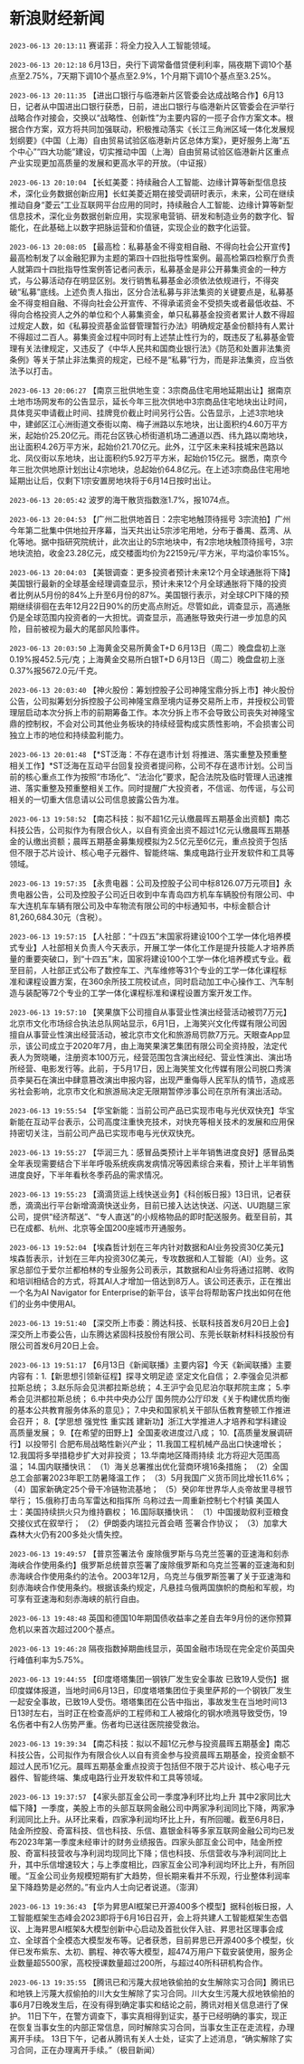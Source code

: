 # 新浪财经新闻
`2023-06-13 20:13:11`   赛诺菲：将全力投入人工智能领域。

`2023-06-13 20:12:18` 6月13日，央行下调常备借贷便利利率，隔夜期下调10个基点至2.75%，7天期下调10个基点至2.9%，1个月期下调10个基点至3.25%。

`2023-06-13 20:11:35` 【进出口银行与临港新片区管委会达成战略合作】6月13日，记者从中国进出口银行获悉，日前，进出口银行与临港新片区管委会在沪举行战略合作对接会，交换以“战略性、创新性”为主要内容的一揽子合作方案文本。根据合作方案，双方将共同加强联动，积极推动落实《长江三角洲区域一体化发展规划纲要》《中国（上海）自由贸易试验区临港新片区总体方案》，更好服务上海“五个中心”“四大功能”建设，切实推动中国（上海）自由贸易试验区临港新片区重点产业实现更加高质量的发展和更高水平的开放。（中证报）

`2023-06-13 20:10:04` 【长虹美菱：持续融合人工智能、边缘计算等新型信息技术，深化业务数据创新应用】长虹美菱近期在接受调研时表示，未来，公司在继续推动自身“菱云”工业互联网平台应用的同时，持续融合人工智能、边缘计算等新型信息技术，深化业务数据创新应用，实现家电营销、研发和制造业务的数字化、智能化，在此基础上以数字把脉运营和价值链，实现企业的数字化运营。

`2023-06-13 20:08:05` 【最高检：私募基金不得变相自融、不得向社会公开宣传】最高检制发了以金融犯罪为主题的第四十四批指导性案例。最高检第四检察厅负责人就第四十四批指导性案例答记者问表示，私募基金是非公开募集资金的一种方式，与公募活动存在明显区别。发行销售私募基金必须依法依规进行，不得突破“私募”底线。上述负责人指出，区分合法私募与非法集资的关键要点是，私募基金不得变相自融、不得向社会公开宣传、不得承诺资金不受损失或者最低收益、不得向合格投资人之外的单位和个人募集资金，单只私募基金投资者累计人数不得超过规定人数，如《私募投资基金监督管理暂行办法》明确规定基金份额持有人累计不得超过二百人。募集资金过程中同时有上述禁止性行为的，既违反了私募基金管理有关法律规定，又违反了《中华人民共和国商业银行法》《防范和处置非法集资条例》等关于禁止非法集资的规定，已经不是“私募”行为，而是非法集资，应当依法予以打击。

`2023-06-13 20:06:27` 【南京三批供地生变：3宗商品住宅用地延期出让】据南京土地市场网发布的公告显示，延长今年三批次供地中3宗商品住宅地块出让时间，具体竞买申请截止时间、挂牌竞价截止时间另行公告。公告显示，上述3宗地块中，建邺区江心洲街道文泰街以南、梅子洲路以东地块，出让面积约4.60万平方米，起始价25.20亿元。雨花台区铁心桥街道机场二通道以西、纬九路以南地块，出让面积4.26万平方米，起始价21.70亿元。此外，江宁区未来科技城宋邑路以北、凤仪街以东地块，出让面积约5.92万平方米，起始价15亿元。据悉，南京今年三批次供地原计划出让4宗地块，总起始价64.8亿元。在上述3宗商品住宅用地延期出让后，仅剩下1宗安置房地块将于6月14日按时出让。

`2023-06-13 20:05:42` 波罗的海干散货指数涨1.7%，报1074点。

`2023-06-13 20:04:53` 【广州二批供地首日：2宗宅地触顶待摇号 3宗流拍】广州今年第二批集中供地拉开序幕，当天共出让5宗涉宅用地，分布于番禺、荔湾、从化等地。据中指研究院统计，此次出让的5宗地块中，有2宗地块触顶待摇号，3宗地块流拍，收金23.28亿元，成交楼面均价为22159元/平方米，平均溢价率15%。

`2023-06-13 20:04:03` 【美银调查：更多投资者预计未来12个月全球通胀将下降】美国银行最新的全球基金经理调查显示，预计未来12个月全球通胀将下降的投资者比例从5月份的84%上升至6月份的87%。美国银行表示，对全球CPI下降的预期继续徘徊在去年12月22日90%的历史高点附近。尽管如此，调查显示，高通胀仍是全球范围内投资者的一大担忧。调查显示，高通胀导致央行进一步加息的风险，目前被视为最大的尾部风险事件。

`2023-06-13 20:03:50` 上海黄金交易所黄金T+D 6月13日（周二）晚盘盘初上涨0.19%报452.5元/克；上海黄金交易所白银T+D 6月13日（周二）晚盘盘初上涨0.37%报5672.0元/千克。

`2023-06-13 20:03:40` 【神火股份：筹划控股子公司神隆宝鼎分拆上市】神火股份公告，公司拟筹划分拆控股子公司神隆宝鼎至境内证券交易所上市，并授权公司管理层启动本次分拆上市的前期筹备工作。本次分拆上市不会导致公司丧失对神隆宝鼎的控制权，不会对公司其他业务板块的持续经营构成实质性影响，不会损害公司独立上市的地位和持续盈利能力。

`2023-06-13 20:01:48` 【*ST泛海：不存在退市计划 将推进、落实重整及预重整相关工作】*ST泛海在互动平台回复投资者提问称，公司不存在退市计划。公司当前的核心重点工作为按照“市场化”、“法治化”要求，配合法院及临时管理人迅速推进、落实重整及预重整相关工作。同时提醒广大投资者，不信谣、勿传谣，与公司相关的一切重大信息请以公司信息披露公告为准。

`2023-06-13 19:58:52` 【南芯科技：拟不超1亿元认缴晨晖五期基金出资额】南芯科技公告，公司拟作为有限合伙人，以自有资金出资不超过1亿元认缴晨晖五期基金的认缴出资额；晨晖五期基金募集规模拟为2.5亿元至6亿元，重点投资于包括但不限于芯片设计、核心电子元器件、智能终端、集成电路行业开发软件和工具等领域。

`2023-06-13 19:57:35` 【永贵电器：公司及控股子公司中标8126.07万元项目】永贵电器公告，公司及控股子公司近日收到中车青岛四方机车车辆股份有限公司、中车大连机车车辆有限公司及中车物流有限公司的中标通知书，中标金额合计81,260,684.30元（含税）。

`2023-06-13 19:57:15` 【人社部：“十四五”末国家将建设100个工学一体化培养模式专业】人社部相关负责人今天表示，开展工学一体化工作是提升技能人才培养质量的重要突破口，到“十四五”末，国家将建设100个工学一体化培养模式专业。截至目前，人社部正式公布了数控车工、汽车维修等31个专业的工学一体化课程标准和课程设置方案，在360余所技工院校试点，同时启动加工中心操作工、汽车制造与装配等72个专业的工学一体化课程标准和课程设置方案开发工作。

`2023-06-13 19:57:10` 【笑果旗下公司擅自从事营业性演出经营活动被罚7万元】北京市文化市场综合执法总队网站显示，6月1日，上海笑兴文化传媒有限公司因擅自从事营业性演出经营活动，被北京市文化和旅游局罚款7万元。天眼查App显示，该公司成立于2020年7月，由上海笑果演艺集团有限公司全资持股，法定代表人为贺晓曦，注册资本100万元，经营范围包含演出经纪、营业性演出、演出场所经营、电影发行等。此前，于5月17日，因上海笑笙文化传媒有限公司脱口秀演员李昊石在演出中肆意篡改演出申报内容，出现严重侮辱人民军队的情节，造成恶劣社会影响，北京市文化和旅游局决定无限期暂停涉事公司在京所有演出活动。

`2023-06-13 19:55:54` 【华宝新能：当前公司产品已实现市电与光伏双快充】华宝新能在互动平台表示，公司高度注重快充技术，对快充等相关技术的发展和应用保持密切关注，当前公司产品已实现市电与光伏双快充。

`2023-06-13 19:55:27` 【华润三九：感冒品类预计上半年销售进度良好】感冒品类全年表现需要结合下半年呼吸系统疾病发病情况等因素综合来看，预计上半年销售进度良好，下半年看秋冬季药品的需求情况。

`2023-06-13 19:55:23` 【滴滴货运上线快送业务】《科创板日报》13日讯，记者获悉，滴滴出行平台新增滴滴快送业务，目前已接入达达快送、闪送、UU跑腿三家公司，提供“经济帮送”、“专人直送”的小规格物品的即时配送服务。截至目前，其已在成都、杭州、北京等全国200座城市开通服务。

`2023-06-13 19:52:04` 【埃森哲计划在三年内针对数据和AI业务投资30亿美元】埃森哲表示，计划在三年内投资30亿美元，专攻数据和人工智能（AI）业务。这家总部位于爱尔兰都柏林的专业服务公司表示，其数据和AI业务将通过招聘、收购和培训相结合的方式，将其AI人才增加一倍达到8万人。该公司还表示，正在推出一个名为AI Navigator for Enterprise的新平台，该平台将帮助客户找出如何在他们的业务中使用AI。

`2023-06-13 19:51:40` 【深交所上市委：腾达科技、长联科技首发6月20日上会】深交所上市委公告，山东腾达紧固科技股份有限公司、东莞长联新材料科技股份有限公司首发6月20日上会。

`2023-06-13 19:51:17` 【6月13日《新闻联播》主要内容】今天《新闻联播》主要内容有：1.【新思想引领新征程】探寻文明足迹 坚定文化自信； 2.李强会见洪都拉斯总统； 3.赵乐际会见洪都拉斯总统； 4.王沪宁会见尼泊尔联邦院主席； 5.李希会见洪都拉斯总统； 6.中共中央办公厅 国务院办公厅印发《关于构建优质均衡的基本公共教育服务体系的意见》； 7.中央和国家机关干部队伍教育整顿工作推进会召开； 8.【学思想 强党性 重实践 建新功】浙江大学推进人才培养和学科建设高质量发展； 9.【在希望的田野上】全国麦收进度过八成； 10.【高质量发展调研行】以投带引 合肥布局战略性新兴产业； 11.我国工程机械产品出口快速增长； 12.我国将多举措稳步扩大对非投资； 13.华南地区降雨持续 北方将迎大范围高温； 14.国内联播快讯： （1）海关总署推出优化营商环境16条措施； （2）全国总工会部署2023年职工防暑降温工作； （3）5月我国广义货币同比增长11.6%； （4）国家新确定25个骨干冷链物流基地； （5）癸卯年世界华人炎帝故里寻根节举行； 15.俄称打击乌军雷达和指挥所 乌称过去一周重新控制七个村镇 美国人士：美国持续拱火只为维持霸权； 16.国际联播快讯： （1）中国援助叙利亚粮食交接仪式在叙举行； （2）伊朗委内瑞拉元首会晤 签署合作协议； （3）加拿大森林大火仍有200多处火情失控。

`2023-06-13 19:49:57` 【普京签署法令 废除俄罗斯与乌克兰签署的亚速海和刻赤海峡合作使用条约】俄罗斯总统普京签署了废除俄罗斯和乌克兰签署的亚速海和刻赤海峡合作使用条约的法令。2003年12月，乌克兰与俄罗斯签署了关于亚速海和刻赤海峡合作使用条约。根据该条约规定，凡悬挂乌俄两国旗帜的商船和军舰，均可享有亚速海和刻赤海峡的航行自由。

`2023-06-13 19:48:48` 英国和德国10年期国债收益率之差自去年9月份的迷你预算危机以来首次超过200个基点。

`2023-06-13 19:46:28` 隔夜指数掉期曲线显示，英国金融市场现在完全定价英国央行峰值利率为5.75%。

`2023-06-13 19:44:55` 【印度塔塔集团一钢铁厂发生安全事故 已致19人受伤】据印度媒体报道，当地时间6月13日，印度塔塔集团位于奥里萨邦的一个钢铁厂发生一起安全事故，已致19人受伤。塔塔集团在公告中指出，事故发生在当地时间13日13时左右，当时正在检查高炉的工程师和工人被熔化的钢水喷溅导致受伤，19名伤者中有2人伤势严重。伤者均已送往医院接受救治。

`2023-06-13 19:39:34` 【南芯科技：拟以不超1亿元参与投资晨晖五期基金】南芯科技公告，公司拟作为有限合伙人以自有资金参与投资晨晖五期基金，投资金额不超过人民币1亿元。晨晖五期基金重点投资于包括但不限于芯片设计、核心电子元器件、智能终端、集成电路行业开发软件和工具等领域。

`2023-06-13 19:37:57` 【4家头部互金公司一季度净利环比均上升 其中2家同比大幅下降】一季度，美股上市的头部互联网金融公司中两家净利润同比下降，两家净利润同比上升。从环比来看，四家净利润均环比上升，有所回暖。截至6月8日，陆金所控股、奇富科技、信也科技、乐信、嘉银金科等多家互联网金融公司均已发布2023年第一季度未经审计的财务业绩报告。四家头部互金公司中，陆金所控股、奇富科技营收与净利润均现同比下降；信也科技、乐信营收与净利润同比上升，其中乐信增速较大；与上季度相比，四家互金公司净利润均环比上升，有所回暖。“互金公司业务规模短期有扩大趋势，但长期来看并不乐观，行业整体利润率呈下降趋势是必然的。”有业内人士向记者说道。（澎湃）

`2023-06-13 19:36:43` 【华为昇思AI框架已开源400多个模型】据科创板日报，人工智能框架生态峰会2023即将于6月16日召开，会上将共建人工智能框架生态倡议、上海昇思AI框架&大模型创新中心启动及首批伙伴入驻、昇思社区理事会成立、全球首个全模态大模型发布等。记者获悉，目前昇思已开源400多个模型，伙伴已发布紫东、太初、鹏程、神农等大模型，超474万用户下载安装使用，服务企业数量超5500家，高校授课数量超过200所，与超过40所科研机构合作。

`2023-06-13 19:35:55` 【腾讯已和污蔑大叔地铁偷拍的女生解除实习合同】腾讯已和地铁上污蔑大叔偷拍的川大女生解除了实习合同。川大女生污蔑大叔地铁偷拍的事6月7日晚发生后，在没有得到确定事实和结论之前，腾讯对相关信息进行了保护。 11日下午，在警方调查下，事实真相得到证实，基于已经明确的事实，现正在恢复当事女生的内部正常信息，同时解除实习合同，当事女生正在走流程，办理离开手续。 13日下午，记者从腾讯有关人士处，证实了上述消息，“确实解除了实习合同，正在办理离开手续。”（极目新闻）

